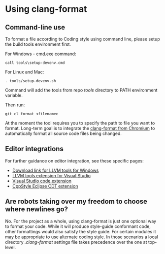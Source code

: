 # Using clang-format

## Command-line use

To format a file according to Coding style using command line, please setup the build tools environment first.

For Windows - cmd.exe command:

```call tools\setup-devenv.cmd```

For Linux and Mac:

```. tools/setup-devenv.sh```

Command will add the tools from repo *tools* directory to PATH environment variable.

Then run:

```git cl format <filename>```

At the moment the tool requires you to specify the path to file you want to format.
Long-term goal is to integrate the [clang-format from Chromium](https://chromium.googlesource.com/chromium/src/+/master/docs/clang_format.md) to automatically format all source code files being changed.

## Editor integrations

For further guidance on editor integration, see these specific pages:
* [Download link for LLVM tools for Windows](https://releases.llvm.org/9.0.0/LLVM-9.0.0-win64.exe)
* [LLVM tools extension for Visual Studio](https://marketplace.visualstudio.com/items?itemName=LLVMExtensions.llvm-toolchain)
* [Visual Studio code extension](https://marketplace.visualstudio.com/items?itemName=xaver.clang-format)
* [CppStyle Eclipse CDT extension](https://marketplace.eclipse.org/content/cppstyle)

## Are robots taking over my freedom to choose where newlines go?

No. For the project as a whole, using clang-format is just one optional way to format your code.
While it will produce style-guide conformant code, other formattings would also satisfy the style
guide. For certain modules it may be appropriate to use alternate coding style. In those scenarios
a local directory *.clang-format* settings file takes precedence over the one at top-level.
